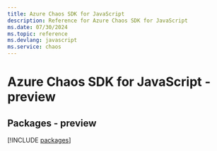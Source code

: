 ```yaml
---
title: Azure Chaos SDK for JavaScript
description: Reference for Azure Chaos SDK for JavaScript
ms.date: 07/30/2024
ms.topic: reference
ms.devlang: javascript
ms.service: chaos
---
```

# Azure Chaos SDK for JavaScript - preview
## Packages - preview
[!INCLUDE [packages](chaos-index.md)]